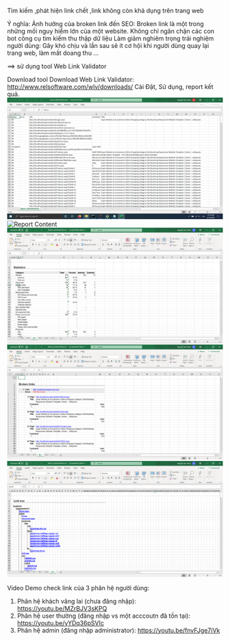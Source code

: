  
Tìm kiếm ,phát hiện link chết ,link không còn khả dụng trên trang web

Ý nghĩa: 
Ảnh hưởng của broken link đến SEO: 
	Broken link là một trong những mối nguy hiểm lớn của một website. 
	Không chỉ ngăn chặn các con bot công cụ tìm kiếm thu thập dữ liệu
Làm giảm nghiêm trọng trải nghiệm người dùng: Gây khó chịu và lần sau sẽ ít cơ hội
	khi người dùng quay lại trang web, làm mất doang thu ...
	

==> sử dụng tool Web Link Validator

Download tool Download Web Link Validator: 
http://www.relsoftware.com/wlv/downloads/
Cài Đặt, Sử dụng, report kết quả.
<img src="./Phân hệ admin/export.png" alt="Export file excel">
</br>
<img src="./Phân hệ admin/report1.png.png" alt="Report Content">
</br>
<img src="./Phân hệ admin/report2.png" alt="Report statistics">
</br>
<img src="./Phân hệ admin/report3.png" alt="Report Broken Link">
</br>
<img src="./Phân hệ admin/report4.png" alt="Report Link Tree">

Video Demo check link của 3 phân hệ người dùng: 
1) Phân hệ khách vãng lai (chưa đăng nhập): https://youtu.be/MZrBJV3sKPQ
2) Phân hệ user thường (đăng nhập vs một acccoutn đã tồn tại): https://youtu.be/yYDq36pSVIc
3) Phân hệ admin (đăng nhập administrator): https://youtu.be/fnvFJge7iVk

